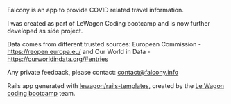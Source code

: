 Falcony is an app to provide COVID related travel information.

I was created as part of LeWagon Coding bootcamp and is now further developed as side project.

Data comes from different trusted sources: European Commission - https://reopen.europa.eu/ and Our World in Data - https://ourworldindata.org/#entries

Any private feedback, please contact: contact@falcony.info

Rails app generated with [lewagon/rails-templates](https://github.com/lewagon/rails-templates), created by the [Le Wagon coding bootcamp](https://www.lewagon.com) team.
